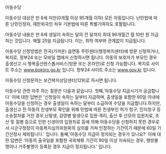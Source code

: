 아동수당

아동수당 대상은 만 8세 미만(0개월 이상 95개월 이하) 모든 아동입니다.
난민법에 따른 난민인정자, 재한외국인 처우 기본법에 따른 특별기여자도 포함됩니다.

아동수당 내용은 만 8세 생일이 속하는 달의 전 달까지 최대 96개월간 월 10만 원 지급하는 것입니다. 매월 25일 지급됩니다. 이는, 취학 여부와 관계없이 지급됩니다.

아동수당 신청방법은 전국(가까운) 읍면동 주민센터(행정복지센터)에 방문 신청하거나, 복지로, 정부24 또는 모바일 앱에서 신청하시면 됩니다. 아동의 보호자가 부모인 경우 출생신고 시 행복출산원스톱서비스(방문 또는 온라인)로 신청 가능합니다.
복지로 사이트 주소는 www.bokjiro.go.kr 입니다.
정부24 사이트 주소는 www.gov.kr 입니다.


아동수당 신청문의는 보건복지상담센터(129)로 하시면 됩니다.

아동수당 관련 자주 하는 질문은 다음과 같습니다.
첫째,'아동수당 지급시기가 궁금합니다' 이에 대한 답변은 '신청일이 속하는 달부터 지급하며, 출생일을 포함한 60일 이내에 아동수당을 신청하는 경우 출생일이 속하는 달부터 소급하여 수당을 지급합니다.하지만, 출생신고 전 아동의 친생부모 확인을 위해 민법에 따른 친생부인 허가 청구, 인지청구 등 소송절차를 거친 경우,난발생, 감영병 발생으로 입원·격리, 출산 후 산모의 입원치료, 조산 및 질병 등으로 인한 신생아의 입원치료 등에 의해 아동수당을 신청하지 못한 경우로서 시군구청장이 아동복지심의위원회의 심의를 거쳐 인정하는 기간이기 때문에 60일 기간산정시 제외됩니다.' 입니다.
둘째,'아동수당 지급이 정지되는 경우가 있나요?' 이에 대한 답변은 '아동의 출국일을 포함한 국외체류 기간이 90일 이상 지속되는 경우, 행방불명이나 거주불명이 등록된 경우 지급이 정지됩니다.' 입니다.